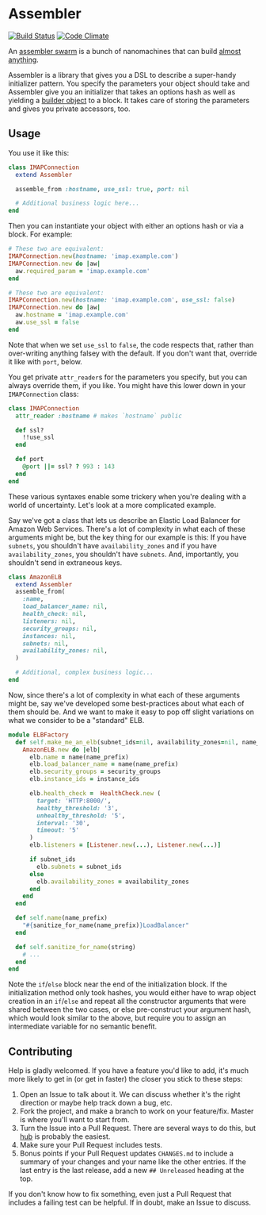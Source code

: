# Assembler
[![Build Status](https://travis-ci.org/benhamill/assembler.png)](https://travis-ci.org/benhamill/assembler)
[![Code Climate](https://codeclimate.com/github/benhamill/assembler.png)](https://codeclimate.com/github/benhamill/assembler)

An [assembler swarm](http://en.wikipedia.org/wiki/Molecular_assembler) is a
bunch of nanomachines that can build [almost anything](http://en.wikipedia.org/wiki/Molecular_nanotechnology#Assemblers_versus_nanofactories).

Assembler is a library that gives you a DSL to describe a super-handy
initializer pattern. You specify the parameters your object should take and
Assembler give you an initializer that takes an options hash as well as yielding
a [builder object](http://c2.com/cgi/wiki?BuilderPattern) to a block. It takes
care of storing the parameters and gives you private accessors, too.


## Usage

You use it like this:

```ruby
class IMAPConnection
  extend Assembler

  assemble_from :hostname, use_ssl: true, port: nil

  # Additional business logic here...
end
```

Then you can instantiate your object with either an options hash or via a block.
For example:

```ruby
# These two are equivalent:
IMAPConnection.new(hostname: 'imap.example.com')
IMAPConnection.new do |aw|
  aw.required_param = 'imap.example.com'
end

# These two are equivalent:
IMAPConnection.new(hostname: 'imap.example.com', use_ssl: false)
IMAPConnection.new do |aw|
  aw.hostname = 'imap.example.com'
  aw.use_ssl = false
end
```

Note that when we set `use_ssl` to `false`, the code respects that, rather than
over-writing anything falsey with the default. If you don't want that, override
it like with `port`, below.

You get private `attr_reader`s for the parameters you specify, but you can
always override them, if you like. You might have this lower down in your
`IMAPConnection` class:

```ruby
class IMAPConnection
  attr_reader :hostname # makes `hostname` public

  def ssl?
    !!use_ssl
  end

  def port
    @port ||= ssl? ? 993 : 143
  end
end
```

These various syntaxes enable some trickery when you're dealing with a world of
uncertainty. Let's look at a more complicated example.

Say we've got a class that lets us describe an Elastic Load Balancer for Amazon
Web Services. There's a lot of complexity in what each of these arguments might
be, but the key thing for our example is this: If you have `subnets`, you
shouldn't have `availability_zones` and if you have `availability_zones`, you
shouldn't have `subnets`. And, importantly, you shouldn't send in extraneous
keys.

```ruby
class AmazonELB
  extend Assembler
  assemble_from(
    :name,
    load_balancer_name: nil,
    health_check: nil,
    listeners: nil,
    security_groups: nil,
    instances: nil,
    subnets: nil,
    availability_zones: nil,
  )

  # Additional, complex business logic...
end
```

Now, since there's a lot of complexity in what each of these arguments might be,
say we've developed some best-practices about what each of them should be. And
we want to make it easy to pop off slight variations on what we consider to be a
"standard" ELB.

``` ruby
module ELBFactory
  def self.make_me_an_elb(subnet_ids=nil, availability_zones=nil, name_prefix='', instance_ids=[], security_groups=[])
    AmazonELB.new do |elb|
      elb.name = name(name_prefix)
      elb.load_balancer_name = name(name_prefix)
      elb.security_groups = security_groups
      elb.instance_ids = instance_ids

      elb.health_check =  HealthCheck.new (
        target: 'HTTP:8000/',
        healthy_threshold: '3',
        unhealthy_threshold: '5',
        interval: '30',
        timeout: '5'
      )
      elb.listeners = [Listener.new(...), Listener.new(...)]

      if subnet_ids
        elb.subnets = subnet_ids
      else
        elb.availability_zones = availability_zones
      end
    end
  end

  def self.name(name_prefix)
    "#{sanitize_for_name(name_prefix)}LoadBalancer"
  end

  def self.sanitize_for_name(string)
    # ...
  end
end
```

Note the `if`/`else` block near the end of the initialization block. If the
initialization method only took hashes, you would either have to wrap object
creation in an `if`/`else` and repeat all the constructor arguments that were
shared between the two cases, or else pre-construct your argument hash, which
would look similar to the above, but require you to assign an intermediate
variable for no semantic benefit.


## Contributing

Help is gladly welcomed. If you have a feature you'd like to add, it's much more
likely to get in (or get in faster) the closer you stick to these steps:

1. Open an Issue to talk about it. We can discuss whether it's the right
  direction or maybe help track down a bug, etc.
1. Fork the project, and make a branch to work on your feature/fix. Master is
  where you'll want to start from.
1. Turn the Issue into a Pull Request. There are several ways to do this, but
  [hub](https://github.com/defunkt/hub) is probably the easiest.
1. Make sure your Pull Request includes tests.
1. Bonus points if your Pull Request updates `CHANGES.md` to include a summary
   of your changes and your name like the other entries. If the last entry is
   the last release, add a new `## Unreleased` heading at the top.

If you don't know how to fix something, even just a Pull Request that includes a
failing test can be helpful. If in doubt, make an Issue to discuss.
